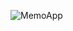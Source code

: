
![MemoApp](https://github.com/NatskiNa/MemoApp/assets/143272547/58b2e9fc-d8e1-422f-97dc-0a26e401a214)
